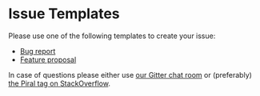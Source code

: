 # Issue Templates

Please use one of the following templates to create your issue:

- [Bug report](https://github.com/smapiot/azure-function-pilet-feed/issues/new?template=bug_report.md)
- [Feature proposal](https://github.com/smapiot/azure-function-pilet-feed/issues/new?template=feature_request.md)

In case of questions please either use [our Gitter chat room](https://gitter.im/piral-io/community) or (preferably) [the Piral tag on StackOverflow](https://stackoverflow.com/questions/tagged/piral).
